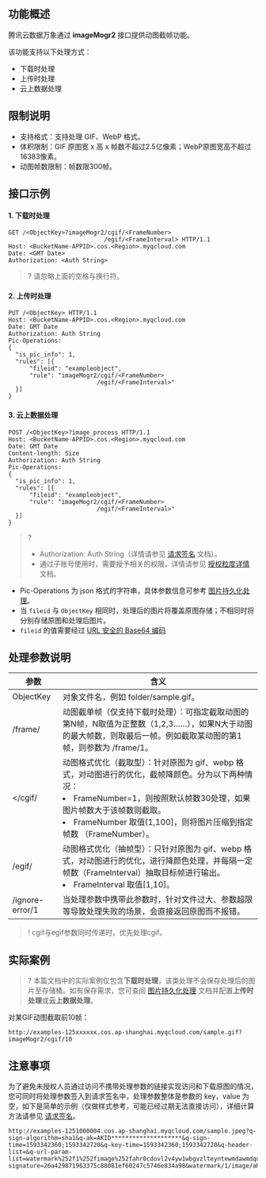 ## 功能概述

腾讯云数据万象通过 **imageMogr2** 接口提供动图截帧功能。

该功能支持以下处理方式：

- 下载时处理
- 上传时处理
- 云上数据处理


## 限制说明

- 支持格式：支持处理 GIF、WebP 格式。
- 体积限制：GIF 原图宽 x 高 x 帧数不超过2.5亿像素；WebP原图宽高不超过16383像素。
- 动图帧数限制：帧数限300帧。


## 接口示例

#### 1. 下载时处理


```plaintext
GET /<ObjectKey>?imageMogr2/cgif/<FrameNumber>
                           /egif/<FrameInterval> HTTP/1.1
Host: <BucketName-APPID>.cos.<Region>.myqcloud.com
Date: <GMT Date>
Authorization: <Auth String>
```

>? 请忽略上面的空格与换行符。

#### 2. 上传时处理

```plaintext
PUT /<ObjectKey> HTTP/1.1
Host: <BucketName-APPID>.cos.<Region>.myqcloud.com
Date: GMT Date
Authorization: Auth String
Pic-Operations: 
{
  "is_pic_info": 1,
  "rules": [{
      "fileid": "exampleobject",
      "rule": "imageMogr2/cgif/<FrameNumber>
                         /egif/<FrameInterval>"
  }]
}
```





#### 3. 云上数据处理

```plaintext
POST /<ObjectKey>?image_process HTTP/1.1
Host: <BucketName-APPID>.cos.<Region>.myqcloud.com
Date: GMT Date
Content-length: Size
Authorization: Auth String
Pic-Operations: 
{
  "is_pic_info": 1,
  "rules": [{
      "fileid": "exampleobject",
      "rule": "imageMogr2/cgif/<FrameNumber>
                         /egif/<FrameInterval>"
  }]
}
```


>? 
>
>- Authorization: Auth String（详情请参见 [请求签名](https://cloud.tencent.com/document/product/436/7778) 文档）。
>- 通过子账号使用时，需要授予相关的权限，详情请参见 [授权粒度详情](https://cloud.tencent.com/document/product/460/41741) 文档。
-  Pic-Operations 为 json 格式的字符串，具体参数信息可参考 [图片持久化处理](https://cloud.tencent.com/document/product/460/18147)。
- 当 `fileid` 与 `ObjectKey` 相同时，处理后的图片将覆盖原图存储；不相同时将分别存储原图和处理后图片。
- `fileid` 的值需要经过 [URL 安全的 Base64 编码](https://cloud.tencent.com/document/product/460/32832#.E4.BB.80.E4.B9.88.E6.98.AF-url-.E5.AE.89.E5.85.A8.E7.9A.84-base64-.E7.BC.96.E7.A0.81.EF.BC.9F)


## 处理参数说明

| 参数            | 含义                                                         |
| --------------- | ------------------------------------------------------------ |
| ObjectKey       | 对象文件名，例如 folder/sample.gif。                         |
| /frame/    | 动图截单帧（仅支持下载时处理）：可指定截取动图的第N帧，N取值为正整数（1,2,3……），如果N大于动图的最大帧数，则取最后一帧。例如截取某动图的第1帧，则参数为 /frame/1。   |
| &lt;/cgif/<FrameNumber> | 动图格式优化（截取型）：针对原图为 gif、webp 格式，对动图进行的优化，截帧降颜色。分为以下两种情况： <br><li>FrameNumber=1，则按照默认帧数30处理，如果图片帧数大于该帧数则截取。<br><li>FrameNumber 取值(1,100]，则将图片压缩到指定帧数 （FrameNumber）。 |
| /egif/<FrameInterval>  | 动图格式优化（抽帧型）：只针对原图为 gif、webp 格式，对动图进行的优化，进行降颜色处理，并每隔一定帧数（FrameInterval）抽取目标帧进行输出。<br><li>FrameInterval 取值[1,10]。 |
| /ignore-error/1 | 当处理参数中携带此参数时，针对文件过大、参数超限等导致处理失败的场景，会直接返回原图而不报错。 |

>! cgif与egif参数同时传递时，优先处理cgif。

## 实际案例

>? 本篇文档中的实际案例仅包含**下载时处理**，该类处理不会保存处理后的图片至存储桶。如有保存需求，您可查阅 [图片持久化处理](https://cloud.tencent.com/document/product/460/18147) 文档并配置**上传时处理**或**云上数据处理**。

对某GIF动图截取前10帧：

```plaintext
http://examples-125xxxxxx.cos.ap-shanghai.myqcloud.com/sample.gif?imageMogr2/cgif/10
```



## 注意事项

为了避免未授权人员通过访问不携带处理参数的链接实现访问和下载原图的情况，您可同时将处理参数签入到请求签名中，处理参数整体是参数的 key，value 为空，如下是简单的示例（仅做样式参考，可能已经过期无法直接访问），详细计算方法请参见 [请求签名](https://cloud.tencent.com/document/product/436/14114)。


```plaintext
http://examples-1251000004.cos.ap-shanghai.myqcloud.com/sample.jpeg?q-sign-algorithm=sha1&q-ak=AKID********************&q-sign-time=1593342360;1593342720&q-key-time=1593342360;1593342720&q-header-list=&q-url-param-list=watermark%252f1%252fimage%252fahr0cdovl2v4yw1wbgvzlteyntewmdawmdqucgljc2gubxlxy2xvdwquy29tl3nodwl5aw4uanbn%252fgravity%252fsoutheast&q-signature=26a429871963375c88081ef60247c5746e834a98&watermark/1/image/aHR0cDovL2V4YW1wbGVzLTEyNTEwMDAwMDQucGljc2gubXlxY2xvdWQuY29tL3NodWl5aW4uanBn/gravity/southeast
```
